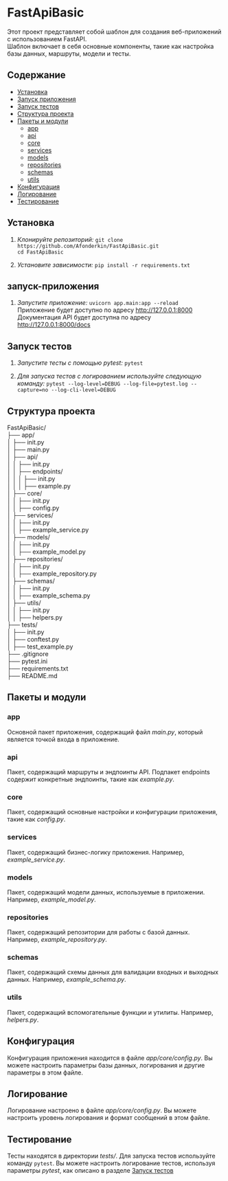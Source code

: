 # **FastApiBasic**

Этот проект представляет собой шаблон для создания веб-приложений с использованием FastAPI.  
Шаблон включает в себя основные компоненты, такие как
настройка базы данных, маршруты, модели и тесты.


## **Содержание**

- [Установка](#установка)
- [Запуск приложения](#запуск-приложения)
- [Запуск тестов](#запуск-тестов)
- [Структура проекта](#структура-проекта)
- [Пакеты и модули](#пакеты-и-модули)
  - [app](#app)
  - [api](#api)
  - [core](#core)
  - [services](#services)
  - [models](#models)
  - [repositories](#repositories)
  - [schemas](#schemas)
  - [utils](#utils)
- [Конфигурация](#конфигурация)
- [Логирование](#логирование)
- [Тестирование](#тестирование)

## **Установка**

1. *Клонируйте репозиторий:*
`git clone https://github.com/Afonderkin/FastApiBasic.git`  
`cd FastApiBasic`

2. *Установите зависимости:*
`pip install -r requirements.txt`

## **запуск-приложения**

1. *Запустите приложение:*
`uvicorn app.main:app --reload`  
Приложение будет доступно по адресу http://127.0.0.1:8000  
Документация API будет доступна по адресу http://127.0.0.1:8000/docs

## **Запуск тестов**

1. *Запустите тесты с помощью pytest:*
`pytest`

2. *Для запуска тестов с логированием используйте следующую команду:*
`pytest --log-level=DEBUG --log-file=pytest.log --capture=no --log-cli-level=DEBUG`

## **Структура проекта**

FastApiBasic/  
├── app/  
│ ├── init.py  
│ ├── main.py  
│ ├── api/  
│ │ ├── init.py  
│ │ ├── endpoints/  
│ │ │ ├── init.py  
│ │ │ ├── example.py  
│ ├── core/  
│ │ ├── init.py  
│ │ ├── config.py  
│ ├── services/  
│ │ ├── init.py  
│ │ ├── example_service.py  
│ ├── models/  
│ │ ├── init.py  
│ │ ├── example_model.py  
│ ├── repositories/  
│ │ ├── init.py  
│ │ ├── example_repository.py  
│ ├── schemas/  
│ │ ├── init.py  
│ │ ├── example_schema.py  
│ ├── utils/  
│ │ ├── init.py  
│ │ ├── helpers.py  
├── tests/  
│ ├── init.py  
│ ├── conftest.py  
│ ├── test_example.py  
├── .gitignore  
├── pytest.ini  
├── requirements.txt  
├── README.md  

## **Пакеты и модули**

### **app**
Основной пакет приложения, содержащий файл *main.py*, который является точкой входа в приложение.
    
### **api**
Пакет, содержащий маршруты и эндпоинты API.
Подпакет endpoints содержит конкретные эндпоинты, такие как *example.py*.
    
### **core**
Пакет, содержащий основные настройки и конфигурации приложения, такие как *config.py*.
    
### **services**
Пакет, содержащий бизнес-логику приложения. Например, *example_service.py*.
    
### **models**
Пакет, содержащий модели данных, используемые в приложении. Например, *example_model.py*.
    
### **repositories**
Пакет, содержащий репозитории для работы с базой данных. Например, *example_repository.py*.
    
### **schemas**
Пакет, содержащий схемы данных для валидации входных и выходных данных.
Например, *example_schema.py*.
    
### **utils**
Пакет, содержащий вспомогательные функции и утилиты. Например, *helpers.py*.

## **Конфигурация**

Конфигурация приложения находится в файле *app/core/config.py*.
Вы можете настроить параметры базы данных, логирования и другие параметры в этом файле.

## **Логирование**

Логирование настроено в файле *app/core/config.py*.
Вы можете настроить уровень логирования и формат сообщений в этом файле.

## **Тестирование**

Тесты находятся в директории *tests/*. Для запуска тестов используйте команду `pytest`.
Вы можете настроить логирование тестов, используя параметры *pytest*,
как описано в разделе [Запуск тестов](#запуск-тестов)

